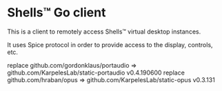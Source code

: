 # Shells™ Go client

This is a client to remotely access Shells™ virtual desktop instances.

It uses Spice protocol in order to provide access to the display, controls, etc.

replace github.com/gordonklaus/portaudio => github.com/KarpelesLab/static-portaudio v0.4.190600
replace github.com/hraban/opus => github.com/KarpelesLab/static-opus v0.3.131
